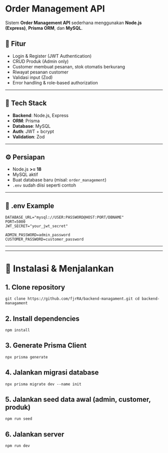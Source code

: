 # Order Management API

Sistem **Order Management API** sederhana menggunakan **Node.js (Express)**, **Prisma ORM**, dan **MySQL**.

## 📌 Fitur
- Login & Register (JWT Authentication)
- CRUD Produk (Admin only)
- Customer membuat pesanan, stok otomatis berkurang
- Riwayat pesanan customer
- Validasi input (Zod)
- Error handling & role-based authorization

---

## 📂 Tech Stack
- **Backend**: Node.js, Express
- **ORM**: Prisma
- **Database**: MySQL
- **Auth**: JWT + bcrypt
- **Validation**: Zod

---

## ⚙️ Persiapan
- Node.js **>= 18**
- MySQL aktif
- Buat database baru (misal: `order_management`)
- `.env` sudah diisi seperti contoh

---

## 📄 .env Example
```env
DATABASE_URL="mysql://USER:PASSWORD@HOST:PORT/DBNAME"
PORT=5000
JWT_SECRET="your_jwt_secret"

ADMIN_PASSWORD=admin_password
CUSTOMER_PASSWORD=customer_password
```
---
---

# 🚀 Instalasi & Menjalankan
## 1. Clone repository
`git clone https://github.com/fjrRA/backend-managament.git
cd backend-managament`

## 2. Install dependencies
`npm install`

## 3. Generate Prisma Client
`npx prisma generate`

## 4. Jalankan migrasi database
`npx prisma migrate dev --name init`

## 5. Jalankan seed data awal (admin, customer, produk)
`npm run seed`

## 6. Jalankan server
`npm run dev`


